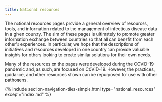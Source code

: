```yaml
---
title: National resources
---
```


The national resources pages provide a general overview of resources, tools, and information related to the management of infectious disease data in a given country. The aim of these pages is ultimately to promote greater information exchange between countries so that all can benefit from each other's experiences. In particular, we hope that the descriptions of initiatives and resources developed in one country can provide valuable insights for others looking to create similar solutions for their own needs.

Many of the resources on the pages were developed during the COVID-19 pandemic and, as such, are focused on COVID-19. However, the practices, guidance, and other resources shown can be repurposed for use with other pathogens.

{% include section-navigation-tiles-simple.html type="national_resources" except="index.md" %}
